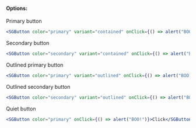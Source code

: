 #### **Options:**

Primary button
```jsx
<SGButton color="primary" variant="contained" onClick={() => alert("BOO!")}>Click</SGButton>
```

Secondary button
```jsx
<SGButton color="secondary" variant="contained" onClick={() => alert("BOO!")}>Click</SGButton>
```

Outlined primary button
```jsx
<SGButton color="primary" variant="outlined" onClick={() => alert("BOO!")}>Click</SGButton>
```

Outlined secondary button
```jsx
<SGButton color="secondary" variant="outlined" onClick={() => alert("BOO!")}>Click</SGButton>
```

Quiet button
```jsx
<SGButton color="primary" onClick={() => alert("BOO!")}>Click</SGButton>
```
